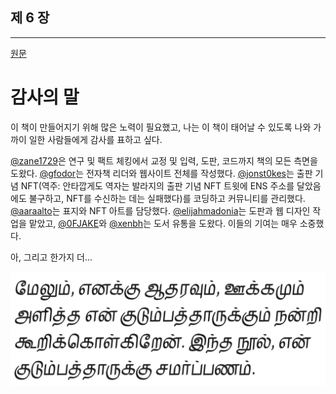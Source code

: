 ## 제 6 장
------

[원문](https://thenetworkstate.com/acknowledgments)

# 감사의 말

이 책이 만들어지기 위해 많은 노력이 필요했고, 나는 이 책이 태어날 수 있도록 나와 가까이 일한 사람들에게 감사를 표하고 싶다.

[@zane1729](https://twitter.com/zane1729)은 연구 및 팩트 체킹에서 교정 및 입력, 도판, 코드까지 책의 모든 측면을 도왔다. [@gfodor](https://twitter.com/gfodor)는 전자책 리더와 웹사이트 전체를 작성했다. [@jonst0kes](https://twitter.com/jonst0kes)는 출판 기념 NFT(역주: 안타깝게도 역자는 발라지의 출판 기념 NFT 트윗에 ENS 주소를 달았음에도 불구하고, NFT를 수신하는 데는 실패했다)를 코딩하고 커뮤니티를 관리했다. [@aaraalto](https://twitter.com/aaraalto)는 표지와 NFT 아트를 담당했다. [@elijahmadonia](https://dribbble.com/elijahmadonia)는 도판과 웹 디자인 작업을 맡았고, [@0FJAKE](https://twitter.com/0FJAKE)와 [@xenbh](https://twitter.com/xenbh)는 도서 유통을 도왔다. 이들의 기여는 매우 소중했다.

아, 그리고 한가지 더...

![tamil_dedication](./images/tamil-dedication.png)

